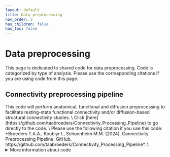 ```yaml
---
layout: default
title: Data preprocessing
nav_order: 3
has_children: false
has_toc: false
---
```

<h1>Data preprocessing</h1>
This page is dedicated to shared code for data preprocessing. Code is categorized by type of analysis. Please use the corresponding citations if you are using code from this page.

<h2>Connectivity preprocessing pipeline</h2>
This code will perform anatomical, functional and diffusion preprocessing to facilitate resting-state functional connectivity and/or diffusion-based structural connectivity studies. \ 
Click [here](https://github.com/taabroeders/Connectivity_Processing_Pipeline) to go directly to the code. \
Please use the following citation if you use this code: *Broeders T.A.A., Koubiyr I., Schoonheim M.M. (2024). Connectivity Preprocessing Pipeline. GitHub. https://github.com/taabroeders/Connectivity_Processing_Pipeline*. \ 



<details>
<summary>More information about code</summary>
  
  # Connectivity Preprocessing Pipeline
This is the preprocessing pipeline for functional and structural connectivity and network analyses, created by the Clinical Neurosciences team at the department of Anatomy and Neurosciences in Amsterdam. We hope it might be of use to you!

## Contents
* [Overview](#overview)
* [How to use](#how-to-use)
* [Additional instructions](#additional-instructions)
* [Initialization](#initialization)
* [Example usage](#example-usage)

## Overview
This code will perform anatomical, functional and diffusion preprocessing to facilitate  resting-state functional connectivity and/or diffusion-based structural connectivity studies. Including:<br/>
#### Anatomical preprocessing
 - (Freesurfer needs to have been run independently beforehand)
 - Mapping Brainnetome Atlas' cortical parcellations to freesurfer-space
 - Mapping parcellations and segmentations from freesurfer to T1 space
 - Performing hybrid 5TT segmentations (including FIRST for deep grey matter)
 - Adding FIRST deep grey matter regions to cortical regions from Brainnetome atlas (hybrid FIRST-Brainnetome Atlas)
 - Mapping BNA to T1 space
 #### Functional preprocessing
 - Performing distortion correction (with or without fieldmaps)
 - Dummy-scan removal, slice-time correction, co-registration, registration to standard-space and gaussian smoothing in FEAT
 - Motion artefact removal using ICA-AROMA
 - Removing mean white-matter and CSF signal
 - High-pass temporal filtering
 - Computing functional timeseries using hybrid FIRST-Brainnetome Atlas
 - Create functional connectivity matrix
 #### Diffusion preprocessing
 - Denoising
 - Gibbs ringing artefact removal
 - B1 field inhomogeneity, eddy current and bias field correction
 - Registration to standard-space using ANTs
 - Producing multi-tissue fiber response functions (dhollander)
 - Creating fiber orientation distributions (FODs) using constrained spherical deconvolution
 - Probabilistic tractography (iFOD2)
 - Streamline regularization (SIFT/SIFT2)
 - Create structural connectivity matrix

### Please use the following citation to refer to this work:
Broeders T.A.A., Koubiyr I., Schoonheim M.M. (2024). Connectivity Preprocessing Pipeline. GitHub. https://github.com/taabroeders/Connectivity_Processing_Pipeline<br/>

## How to use
`bash Full_PreProcessing.bash -i <input_folder> -o <output_folder> [options/flags]`<br/>
For more elaborate examples, see below.<br/>

### Slurm usage
To submit scripts of the individual steps to the slurm workload manager (sbatch), use `bash full_PreProcessing_slurm.bash`

### Required arguments:
  `-i [or --input] <input-folder>`<br/>
  The BIDS-structured folder containing the original anatomical & fMRI/DWI scans. This folder-name includes the subjectID and (if available) sesionID. See [example](#example-of-a-bids-compatible-input-folder). <br/>
  `-o [or --output] <output-folder>`<br/>
  This folder does not need to contain the subjectID and sessionID, those will be automatically created as subfolders and derivatives will be written in these subfolders automatically. <br/>

### Optional arguments:
  `--freesurfer <freesufer-folder>`<br/>
  Path to the output folder of prior freesurfer run. This argument is required unless the folder is already copied to the output folder.<br/>
  `--lesion-filled <lesion-filled T1>`<br/>
  Use lesion-filled T1 (anat. preprocessing). If provided, lesion-mask is also required. default=[no lesion-filled]<br/>
  `--lesion-mask <lesion-mask>`<br/>
  Use lesion mask (in T1 space) default=[no lesions]<br/>
  <strong><ins>Functional preprocessing</ins></strong><br/>
  `--remove_vols <n>`<br/>
  Remove first <n> volumes (func. preprocessing) default=0<br/>
  `--skip_slice_time`<br/>
  Perform slice_time correction; default=[no slice-timing correction]<br/>
  `--func-sdc_fmap`<br/>
  Perform fieldmap-based distortion correction on the functional data (in development)<br/>
  `--func-sdc`<br/>
  Perform fieldmap-less distortion correction on the functional data (experimental)<br/>
  <strong><ins>Diffusion preprocessing</ins></strong><br/>
  `--dwi-sdc_fmap`<br/>
  Perform fieldmap-based distortion correction on the diffusion data<br/>
  `--dwi-sdc`<br/>
  Perform fieldmap-less distortion correction on the diffusion data (experimental)<br/>

### Flags:
  `-a` perform anatomical preprocessing<br/>
  `-f` perform functional preprocessing<br/>
  `-d` perform diffusion preprocessing<br/>
  If no flags are provided, all steps will be performed.<br/>

## Additional instructions
1. The `input folder` is subject/session-specific and the `output folder` is not. The subject (+session) subfolders will be automatically created in the output-folder (see example folder structure below for explanation).
2. If no flags are provided, all steps will be performed. Anatomical preprocessing needs to be completed before funcitonal or diffusion preprocessing can be performed.
3. The `--freesurfer argument` is required unless the folder is copied to output folder in the correct format:<br/>
&nbsp;&nbsp;`<output-folder>/output-folder/freesurfer/sub-<subject#>/`<br/>
&nbsp;&nbsp;`<output-folder>/output-folder/freesurfer/sub-<subject#>_ses-<session#>/`<br/>
4. If a `--lesion-filled` T1 is provided, a `--lesion-mask` is also required.
5. A BIDS folder structure is required for the input-folder.

### Example of a BIDS-compatible input folder
```
sub-<subject#>/                    <-- This is the <input-folder>
  ses-<session#>[optional]         <-- If available, this is the <input-folder>
    anat/
      sub-<subject#>[_ses-<session#>]_T1w.nii.gz
      sub-<subject#>[_ses-<session#>]_T1w.json
    func/[optional]
      sub-<subject#>[_ses-<session#>]_task-rest_bold.nii.gz
      sub-<subject#>[_ses-<session#>]_task-rest_bold.json
    dwi/[optional]
      sub-<subject#>[_ses-<session#>]_dwi.nii.gz
      sub-<subject#>[_ses-<session#>]_dwi.json
      sub-<subject#>[_ses-<session#>]_dwi.bval
      sub-<subject#>[_ses-<session#>]_dwi.bvec
    fmap/[optional]
      sub-<subject#>[_ses-<session#>]_*task-rest_acq-bold*_epi.nii.gz
      sub-<subject#>[_ses-<session#>]_*task-rest_acq-bold*_epi.json
      sub-<subject#>[_ses-<session#>]_*acq-dwi*_epi.nii.gz
      sub-<subject#>[_ses-<session#>]_*acq-dwi*_epi.json
```

## Initialization
### 1. Load all required modules
#### Option a: Using the <a href="https://modules.readthedocs.io/en/latest/" target="_blank">Environment Modules</a> package
Open the load_modules.bash script in any text-editor and replace the module names with the ones applicable to your system. Use `module spider` to search for modules, or contact your system administrator.
 
#### Option b: Setting the environmental variables manually
 - <a href="https://fsl.fmrib.ox.ac.uk/fsl/fslwiki/FslInstallation/Linux" target="_blank">FSL</a> <br/>
`export FSL_DIR=/path/to/fsl-x.x.x` <br/>
`export PATH=${FSL_DIR}/bin:${PATH}` <br/>
 - <a href="https://surfer.nmr.mgh.harvard.edu/fswiki/DownloadAndInstall" target="_blank">Freesurfer</a> <br/>
`export FREESURFER_HOME=/path/to/freesurferx.x.x` <br/>
`export PATH=${FREESURFER_HOME}/bin:${PATH}` <br/>
 - <a href="https://github.com/ANTsX/ANTs/wiki/Compiling-ANTs-on-Linux-and-Mac-OS" target="_blank">ANTS</a> <br/>
`export ANTSPATH=/path/to/ANTS/install/bin` <br/>
`export PATH=${ANTSPATH}:${PATH}` <br/>
 - <a href="https://www.mrtrix.org/download/linux-anaconda/" target="_blank">MRTRIX</a> <br/>
`export MRTRIX_DIR=/path/to/MRtrix` <br/>
`export PATH=${MRTRIX_DIR}:${PATH}` <br/>

### 2. Run the initialisation script
`bash init.bash`<br/>
This will download a few required files and set the appropriate conda environment.
 <br/>

## Example Usage
### Full processing (basic usage):
`bash Full_preProcessing.bash -i <input_folder> -o <output_folder> --freesurfer <freesurfer-folder> [optional arguments]`<br/>
This will run the full processing pipeline, including anatomical, functional and difussion processing (if anat, func and dwi data are all available).<br/>
### Anatomical processing:
`bash Full_preProcessing.bash -i <input_folder> -o <output_folder> --freesurfer <freesurfer-folder> -a --lesion-mask <lesion-mask> --lesion-filled <lesion-filled T1>`<br/>
This will run only the anatomical part of the pipeline and shows all the associated optional arguments.
### Functional processing:
`bash Full_preProcessing.bash -i <input_folder> -o <output_folder> -f --remove_vols 2 --skip_slice_time --func_sdc`<br/>
This will run only the functional part of the pipeline (only possible if the anatomical part has already been completed). This example also shows some associated optional arguments of the functional part.<br/>
### Diffusion processing:
`bash Full_preProcessing.bash -i <input_folder> -o <output_folder> -d --dwi_sdc`<br/>
This will run only the diffusion part of the pipeline (also only possible if the anatomical part has already been completed). This example also shows an associated optional argument.<br/>

## Contact
For questions please email [Tommy Broeders](mailto:t.broeders@amsterdamumc.nl).

</details>

